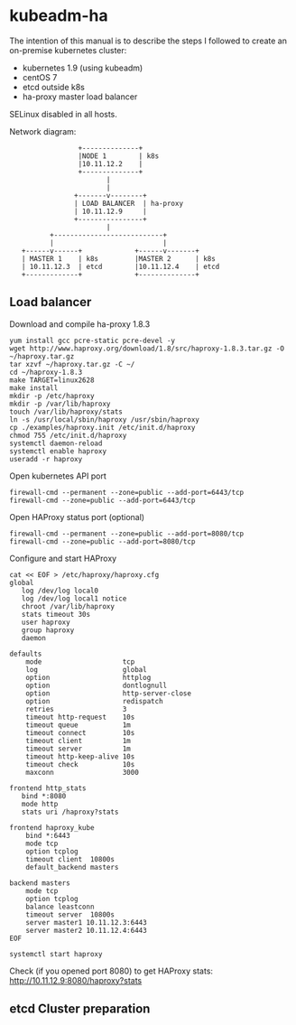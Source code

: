 # kubeadm-ha

The intention of this manual is to describe the steps I followed to create an on-premise kubernetes cluster:

+ kubernetes 1.9 (using kubeadm)
+ centOS 7
+ etcd outside k8s
+ ha-proxy master load balancer

SELinux disabled in all hosts.

Network diagram:

```
                 +--------------+
                 |NODE 1        | k8s
                 |10.11.12.2    |
                 +--------------+
                        |
                        |
                +-------v--------+
                | LOAD BALANCER  | ha-proxy
                | 10.11.12.9     |
                +----------------+
                        |
          +---------------------------+
          |                           |
   +------v------+             +------v-------+
   | MASTER 1    | k8s         |MASTER 2      | k8s
   | 10.11.12.3  | etcd        |10.11.12.4    | etcd
   +-------------+             +--------------+
```

## Load balancer
Download and compile ha-proxy 1.8.3

```
yum install gcc pcre-static pcre-devel -y
wget http://www.haproxy.org/download/1.8/src/haproxy-1.8.3.tar.gz -O ~/haproxy.tar.gz
tar xzvf ~/haproxy.tar.gz -C ~/
cd ~/haproxy-1.8.3
make TARGET=linux2628
make install
mkdir -p /etc/haproxy
mkdir -p /var/lib/haproxy 
touch /var/lib/haproxy/stats
ln -s /usr/local/sbin/haproxy /usr/sbin/haproxy
cp ./examples/haproxy.init /etc/init.d/haproxy
chmod 755 /etc/init.d/haproxy
systemctl daemon-reload
systemctl enable haproxy
useradd -r haproxy
```

Open kubernetes API port
```
firewall-cmd --permanent --zone=public --add-port=6443/tcp
firewall-cmd --zone=public --add-port=6443/tcp
```

Open HAProxy status port (optional)
```
firewall-cmd --permanent --zone=public --add-port=8080/tcp
firewall-cmd --zone=public --add-port=8080/tcp
```


Configure and start HAProxy
```
cat << EOF > /etc/haproxy/haproxy.cfg
global
   log /dev/log local0
   log /dev/log local1 notice
   chroot /var/lib/haproxy
   stats timeout 30s
   user haproxy
   group haproxy
   daemon

defaults
    mode                    tcp
    log                     global
    option                  httplog
    option                  dontlognull
    option                  http-server-close
    option                  redispatch
    retries                 3
    timeout http-request    10s
    timeout queue           1m
    timeout connect         10s
    timeout client          1m
    timeout server          1m
    timeout http-keep-alive 10s
    timeout check           10s
    maxconn                 3000

frontend http_stats
   bind *:8080
   mode http
   stats uri /haproxy?stats

frontend haproxy_kube
    bind *:6443
    mode tcp
    option tcplog
    timeout client  10800s
    default_backend masters

backend masters
    mode tcp
    option tcplog
    balance leastconn
    timeout server  10800s
    server master1 10.11.12.3:6443
    server master2 10.11.12.4:6443
EOF

systemctl start haproxy
```

Check  (if you opened port 8080) to get HAProxy stats:
http://10.11.12.9:8080/haproxy?stats


## etcd Cluster preparation


